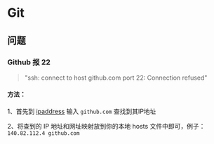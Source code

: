 <!-- ---
title: Git笔记
date: '2022-06-07'
sidebar: 'auto'
--- -->
# Git

## 问题

### Github 报 22

>"ssh: connect to host github.com port 22: Connection refused"

#### 方法：
    
1、首先到 [ipaddress](https://www.ipaddress.com) 输入 `github.com` 查找到其IP地址

2、将查到的 IP 地址和网址映射放到你的本地 hosts 文件中即可，例子：`140.82.112.4 github.com`
